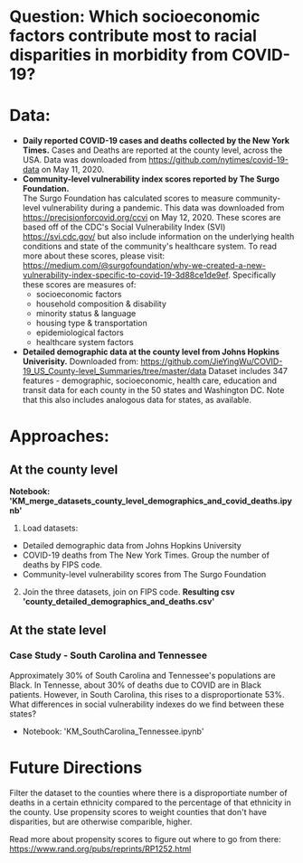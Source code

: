 # Question: Which socioeconomic factors contribute most to racial disparities in morbidity from COVID-19?

# Data: 
* **Daily reported COVID-19 cases and deaths collected by the New York Times.** 
Cases and Deaths are reported at the county level, across the USA. Data was downloaded from https://github.com/nytimes/covid-19-data on May 11, 2020.
* **Community-level vulnerability index scores reported by The Surgo Foundation.**  
  The Surgo Foundation has calculated scores to measure community-level vulnerability during a pandemic. This data was downloaded from https://precisionforcovid.org/ccvi on May 12, 2020. These scores are based off of the CDC's Social Vulnerability Index (SVI) https://svi.cdc.gov/ but also include information on the underlying health conditions and state of the community's healthcare system. To read more about these scores, please visit: https://medium.com/@surgofoundation/why-we-created-a-new-vulnerability-index-specific-to-covid-19-3d88ce1de9ef. Specifically these scores are measures of: 
  * socioeconomic factors
  * household composition & disability
  * minority status & language
  * housing type & transportation
  * epidemiological factors 
  * healthcare system factors
* **Detailed demographic data at the county level from Johns Hopkins Univerisity.** 
Downloaded from: https://github.com/JieYingWu/COVID-19_US_County-level_Summaries/tree/master/data Dataset includes 347 features - demographic, socioeconomic, health care, education and transit data for each county in the 50 states and Washington DC. Note that this also includes analogous data for states, as available.

# Approaches:
## At the county level 
**Notebook: 'KM_merge_datasets_county_level_demographics_and_covid_deaths.ipynb'**
1. Load datasets: 
  * Detailed demographic data from Johns Hopkins University
  * COVID-19 deaths from The New York Times. Group the number of deaths by FIPS code. 
  * Community-level vulnerability scores from The Surgo Foundation 
2. Join the three datasets, join on FIPS code. 
**Resulting csv 'county_detailed_demographics_and_deaths.csv'**

## At the state level 

### Case Study - South Carolina and Tennessee
Approximately 30% of South Carolina and Tennessee's populations are Black. In Tennesse, about 30% of deaths due to COVID are in Black patients. However, in South Carolina, this rises to a disproportionate 53%. What differences in social vulnerability indexes do we find between these states? 
* Notebook: 'KM_SouthCarolina_Tennessee.ipynb'



# Future Directions
Filter the dataset to the counties where there is a disproportiate number of deaths in a certain ethnicity compared to the percentage of that ethnicity in the county. Use propensity scores to weight counties that don't have disparities, but are otherwise comparible, higher.

Read more about propensity scores to figure out where to go from there: https://www.rand.org/pubs/reprints/RP1252.html
